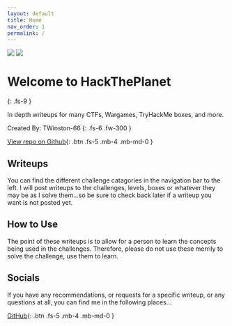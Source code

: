 ```yaml
---
layout: default
title: Home
nav_order: 1
permalink: /
---
```

![](https://i.imgur.com/GedTeTQ.png?4) 
![](https://tryhackme.com/badge/123402) 

# Welcome to HackThePlanet
{: .fs-9 }

In depth writeups for many CTFs, Wargames, TryHackMe boxes, and more. 

Created By: TWinston-66 
{: .fs-6 .fw-300 }

[View repo on Github](https://github.com/TWinston-66/HackThePlanet){: .btn .fs-5 .mb-4 .mb-md-0 }     
## Writeups
You can find the different challenge catagories in the navigation bar to the left. I will post writeups to the challenges, levels, boxes or whatever they may be as I solve them...so be sure to check back later if a writeup you want is not posted yet. 

## How to Use
The point of these writeups is to allow for a person to learn the concepts being used in the challenges. Therefore, please do not use these merrily to solve the challenge, use them to learn.

## Socials 
If you have any recommendations, or requests for a specific writeup, or any questions at all, you can find me in the following places...

[GitHub](https://github.com/TWinston-66){: .btn .fs-5 .mb-4 .mb-md-0 }